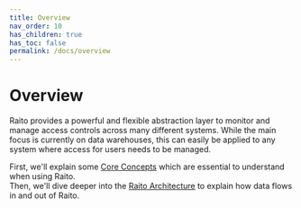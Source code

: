 ```yaml
---
title: Overview
nav_order: 10
has_children: true
has_toc: false
permalink: /docs/overview
---
```


# Overview
Raito provides a powerful and flexible abstraction layer to monitor and manage access controls across many different systems. 
While the main focus is currently on data warehouses, this can easily be applied to any system where access for users needs to be managed. 

First, we'll explain some [Core Concepts](/docs/overview/concepts) which are essential to understand when using Raito.  
Then, we'll dive deeper into the [Raito Architecture](/docs/overview/architecture) to explain how data flows in and out of Raito.